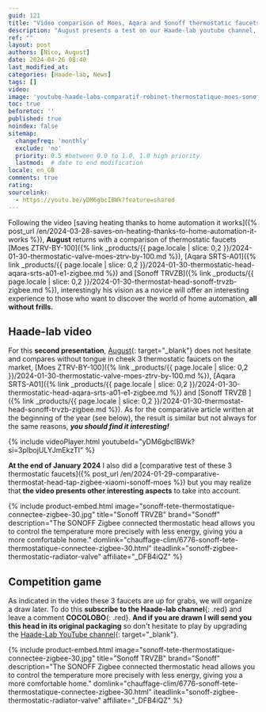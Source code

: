 ```yaml
---
guid: 121
title: "Video comparison of Moes, Aqara and Sonoff thermostatic faucets"
description: "August presents a test on our Haade-lab youtube channel, a comparison of Moes ZTRV-BY-100, Aqara SRTS-A01 and Sonoff TRVZB thermostatic faucets"
ref: ""
layout: post
authors: [Nico, August]
date: 2024-04-26 08:40
last_modified_at: 
categories: [Haade-lab, News]
tags: []
video: 
image: 'youtube-haade-labs-comparatif-robinet-thermostatique-moes-sonoff-aqara.png'
toc: true
beforetoc: ''
published: true
noindex: false
sitemap:
  changefreq: 'monthly'
  exclude: 'no'
  priority: 0.5 #between 0.0 to 1.0, 1.0 high priority
  lastmod:  # date to end modification
locale: en_GB
comments: true
rating:  
sourcelink:
  - https://youtu.be/yDM6gbcIBWk?feature=shared
---
```


Following the video [saving heating thanks to home automation it works]({% post_url /en/2024-03-28-saves-on-heating-thanks-to-home-automation-it-works %}), **August** returns with a comparison of thermostatic faucets [Moes ZTRV-BY-100]({% link _products/{{ page.locale | slice: 0,2 }}/2024-01-30-thermostatic-valve-moes-ztrv-by-100.md %}), [Aqara SRTS-A01]({% link _products/{{ page.locale | slice: 0,2 }}/2024-01-30-thermostatic-head-aqara-srts-a01-e1-zigbee.md %}) and [Sonoff TRVZB]({% link _products/{{ page.locale | slice: 0,2 }}/2024-01-30-thermostat-head-sonoff-trvzb-zigbee.md %}), interestingly his vision as a novice will offer an interesting experience to those who want to discover the world of home automation, **all without frills.**

## Haade-lab video

For this **second presentation**, [August](/en/author-august/){: target="_blank"} does not hesitate and compares without tongue in cheek 3 thermostatic faucets on the market, [Moes ZTRV-BY-100]({% link _products/{{ page.locale | slice: 0,2 }}/2024-01-30-thermostatic-valve-moes-ztrv-by-100.md %}), [Aqara SRTS-A01]({% link _products/{{ page.locale | slice: 0,2 }}/2024-01-30-thermostatic-head-aqara-srts-a01-e1-zigbee.md %}) and [Sonoff TRVZB ]({% link _products/{{ page.locale | slice: 0,2 }}/2024-01-30-thermostat-head-sonoff-trvzb-zigbee.md %}). As for the comparative article written at the beginning of the year (see below), the result is similar but not always for the same reasons, ***you should find it interesting!***

{% include videoPlayer.html youtubeId="yDM6gbcIBWk?si=3pIbojULYJmEkzTI" %}

**At the end of January 2024** I also did a [comparative test of these 3 thermostatic faucets]({% post_url /en/2024-01-29-comparative-thermostat-head-tap-zigbee-xiaomi-sonoff-moes %}) but you may realize that **the video presents other interesting aspects** to take into account.

{% include product-embed.html image="sonoff-tete-thermostatique-connectee-zigbee-30.jpg" title="Sonoff TRVZB" brand="Sonoff" description="The SONOFF Zigbee connected thermostatic head allows you to control the temperature more precisely with less energy, giving you a more comfortable home." domlink="chauffage-clim/6776-sonoff-tete-thermostatique-connectee-zigbee-30.html" iteadlink="sonoff-zigbee-thermostatic-radiator-valve" affiliate="_DFB4iQZ" %}

## Competition game

As indicated in the video these 3 faucets are up for grabs, we will organize a draw later. To do this **subscribe to the Haade-lab channel**{: .red} and leave a comment **COCOLOBO**{: .red}.
**And if you are drawn I will send you this head in its original packaging** so don't hesitate to play by upgrading the [Haade-Lab YouTube channel](https://www.youtube.com/channel/UCcXJ1ZsjEvQxuWJy7gH-A6w){: target="_blank"}.

{% include product-embed.html image="sonoff-tete-thermostatique-connectee-zigbee-30.jpg" title="Sonoff TRVZB" brand="Sonoff" description="The SONOFF Zigbee connected thermostatic head allows you to control the temperature more precisely with less energy, giving you a more comfortable home." domlink="chauffage-clim/6776-sonoff-tete-thermostatique-connectee-zigbee-30.html" iteadlink="sonoff-zigbee-thermostatic-radiator-valve" affiliate="_DFB4iQZ" %}

